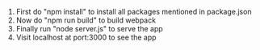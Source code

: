 1. First do "npm install" to install all packages mentioned in package.json
2. Now do "npm run build" to build webpack
3. Finally run "node server.js" to serve the app
4. Visit localhost at port:3000 to see the app
